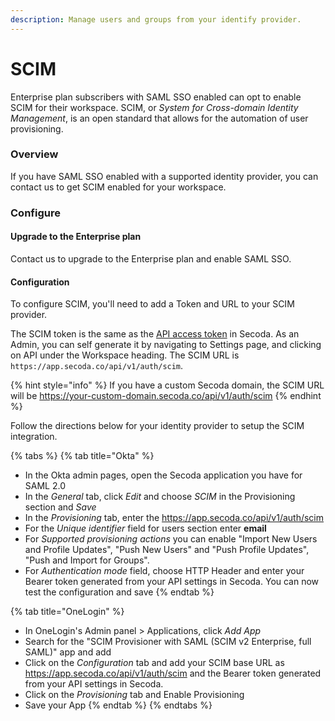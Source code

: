 ```yaml
---
description: Manage users and groups from your identify provider.
---
```


# SCIM

Enterprise plan subscribers with SAML SSO enabled can opt to enable SCIM for their workspace. SCIM, or _System for Cross-domain Identity Management_, is an open standard that allows for the automation of user provisioning.

### Overview

If you have SAML SSO enabled with a supported identity provider, you can contact us to get SCIM enabled for your workspace.

### Configure

#### Upgrade to the Enterprise plan

Contact us to upgrade to the Enterprise plan and enable SAML SSO.

#### Configuration

To configure SCIM, you'll need to add a Token and URL to your SCIM provider.

The SCIM token is the same as the [API access token](../secoda-api/authentication.md#step-1-create-an-api-key) in Secoda. As an Admin, you can self generate it by navigating to Settings page, and clicking on API under the Workspace heading.  The SCIM URL is `https://app.secoda.co/api/v1/auth/scim`.&#x20;

{% hint style="info" %}
If you have a custom Secoda domain, the SCIM URL will be https://your-custom-domain.secoda.co/api/v1/auth/scim
{% endhint %}

Follow the directions below for your identity provider to setup the SCIM integration.

{% tabs %}
{% tab title="Okta" %}
* In the Okta admin pages, open the Secoda application you have for SAML 2.0
* In the _General_ tab, click _Edit_ and choose _SCIM_ in the Provisioning section and _Save_
* In the _Provisioning_ tab, enter the https://app.secoda.co/api/v1/auth/scim
* For the _Unique identifier_ field for users section enter **email**
* For _Supported provisioning actions_ you can enable "Import New Users and Profile Updates", "Push New Users" and "Push Profile Updates", "Push and Import for Groups".
* For _Authentication mode_ field, choose HTTP Header and enter your Bearer token generated from your API settings in Secoda. You can now test the configuration and save
{% endtab %}

{% tab title="OneLogin" %}
* In OneLogin's Admin panel > Applications, click _Add App_
* Search for the "SCIM Provisioner with SAML (SCIM v2 Enterprise, full SAML)" app and add
* Click on the _Configuration_ tab and add your SCIM base URL as https://app.secoda.co/api/v1/auth/scim and the Bearer token generated from your API settings in Secoda.
* Click on the _Provisioning_ tab and Enable Provisioning
* Save your App
{% endtab %}
{% endtabs %}
